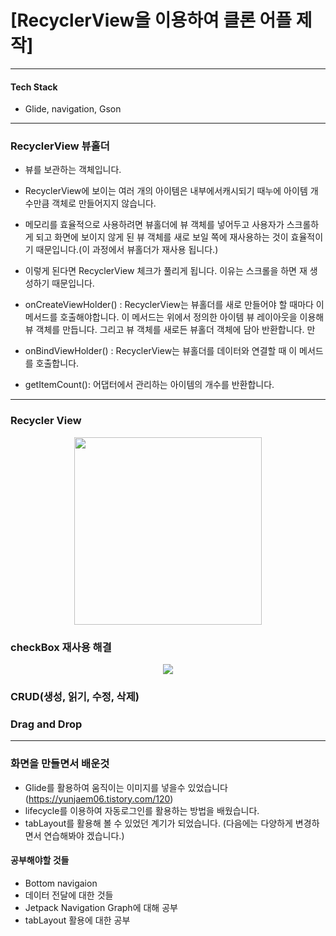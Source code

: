 # [RecyclerView을 이용하여 클론 어플 제작]
***
#### Tech Stack
* Glide, navigation, Gson

***
### RecyclerView 뷰홀더

* 뷰를 보관하는 객체입니다.
* RecyclerView에 보이는 여러 개의 아이템은 내부에서캐시되기 때누에 아이템 개수만큼 객체로 만들어지지 않습니다.
* 메모리를 효율적으로 사용하려면 뷰홀더에 뷰 객체를 넣어두고 사용자가 스크롤하게 되고 화면에 보이지 않게 된 뷰 객체를 새로 보일 쪽에 재사용하는 것이 효율적이기 때문입니다.(이 과정에서 뷰홀더가 재사용 됩니다.)
* 이렇게 된다면 RecyclerView 체크가 풀리게 됩니다. 이유는 스크롤을 하면 재 생성하기 때문입니다.

* onCreateViewHolder() : RecyclerView는 뷰홀더를 새로 만들어야 할 때마다 이 메서드를 호출해야합니다. 이 메서드는 위에서 정의한 아이템 뷰 레이아웃을 이용해 뷰 객체를 만듭니다. 그리고 뷰 객체를 새로든 뷰홀더 객체에 담아 반환합니다. 만
* onBindViewHolder() : RecyclerView는 뷰홀더를 데이터와 연결할 때 이 메서드를 호출합니다.
* getItemCount(): 어댑터에서 관리하는 아이템의 개수를 반환합니다.

***
### Recycler View
<center class="half">
    <img src="https://user-images.githubusercontent.com/96619472/207537964-708fbab3-6d95-4113-ad82-63b3fc757e0d.png" width="300"/>
</center>

### checkBox 재사용 해결
<p align="center">
<img src="https://user-images.githubusercontent.com/96619472/207537239-39580a46-af4f-4809-83e1-a0178ddc8c77.mp4">
</p>

### CRUD(생성, 읽기, 수정, 삭제)


### Drag and Drop


***
### 화면을 만들면서 배운것
* Glide를 활용하여 움직이는 이미지를 넣을수 있었습니다(https://yunjaem06.tistory.com/120)
* lifecycle를 이용하여 자동로그인를 활용하는 방법을 배웠습니다.
* tabLayout를 활용해 볼 수 있었던 계기가 되었습니다. (다음에는 다양하게 변경하면서 연습해봐야 겠습니다.)

#### 공부해야할 것들
* Bottom navigaion
* 데이터 전달에 대한 것들
* Jetpack Navigation Graph에 대해 공부
* tabLayout 활용에 대한 공부
